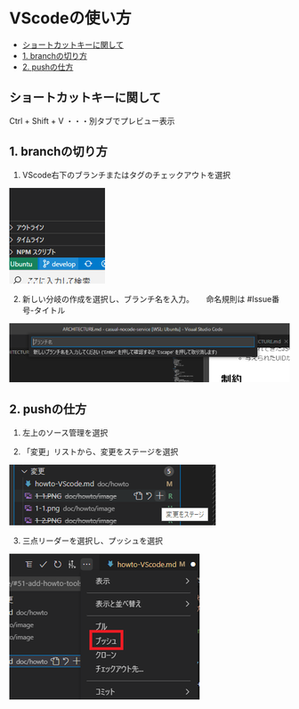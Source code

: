 # VScodeの使い方
<!-- @import "[TOC]" {cmd="toc" depthFrom=2 depthTo=6 orderedList=false} -->

<!-- code_chunk_output -->

- [ショートカットキーに関して](#ショートカットキーに関して)
- [1. branchの切り方](#1-branchの切り方)
- [2. pushの仕方](#2-pushの仕方)

<!-- /code_chunk_output -->


## ショートカットキーに関して
 
 Ctrl + Shift + V  ・・・別タブでプレビュー表示

## 1. branchの切り方

1. VScode右下のブランチまたはタグのチェックアウトを選択

![画像1-1](image/1-1.png "")


2. 新しい分岐の作成を選択し、ブランチ名を入力。
　 命名規則は #Issue番号-タイトル

![画像1-2](image/1-2.png "")


## 2. pushの仕方

1. 左上のソース管理を選択

2. 「変更」リストから、変更をステージを選択

![画像2-1](image/2-1.png "")

3. 三点リーダーを選択し、プッシュを選択

![画像2-2](image/2-2.png "")


